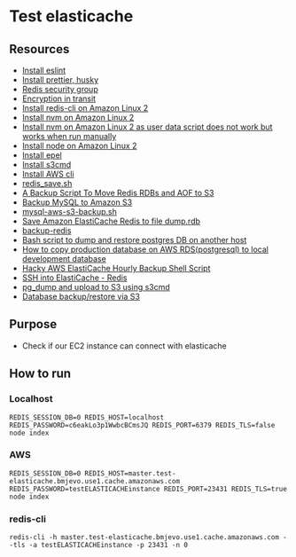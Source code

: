 # Test elasticache

## Resources

- [Install eslint](https://eslint.org/docs/latest/use/getting-started)
- [Install prettier, husky](https://prettier.io/docs/en/install.html)
- [Redis security group](https://stackoverflow.com/questions/56564457/aws-redis-security-group-example)
- [Encryption in transit](https://docs.aws.amazon.com/AmazonElastiCache/latest/red-ug/in-transit-encryption-enable.html)
- [Install redis-cli on Amazon Linux 2](https://docs.aws.amazon.com/AmazonElastiCache/latest/red-ug/GettingStarted.ConnectToCacheNode.html)
- [Install nvm on Amazon Linux 2](https://docs.aws.amazon.com/sdk-for-javascript/v2/developer-guide/setting-up-node-on-ec2-instance.html)
- [Install nvm on Amazon Linux 2 as user data script does not work but works when run manually](https://www.reddit.com/r/aws/comments/14t6j0h/install_nvm_node_on_amz_linux_2_ec2_instance_with/)
- [Install node on Amazon Linux 2](https://techviewleo.com/how-to-install-nodejs-on-amazon-linux/?expand_article=1)
- [Install epel](https://repost.aws/knowledge-center/ec2-enable-epel)
- [Install s3cmd](https://stackoverflow.com/questions/35643286/no-package-s3cmd-available)
- [Install AWS cli](https://docs.aws.amazon.com/cli/latest/userguide/getting-started-install.html)
- [redis_save.sh](https://gist.github.com/ptaoussanis/6250564)
- [A Backup Script To Move Redis RDBs and AOF to S3](https://gist.github.com/alxschwarz/7e9dfc551265448c51d2515df58e0238)
- [Backup MySQL to Amazon S3](https://gist.github.com/oodavid/2206527?permalink_comment_id=3362643)
- [mysql-aws-s3-backup.sh](https://gist.github.com/jessekanner/c60d0444f3c55ba217c9a538be50b178)
- [Save Amazon ElastiCache Redis to file dump.rdb](https://gist.github.com/lmmendes/15c65fb77aec523e836d032b48eee77b)
- [backup-redis](https://gist.github.com/khoa-le/94c5758bf40f8ddc61cbfca90a0fc198)
- [Bash script to dump and restore postgres DB on another host](https://gist.github.com/suhirotaka/c0d76b25450d016ece0ee84d813e5d9e)
- [How to copy production database on AWS RDS(postgresql) to local development database](https://gist.github.com/syafiqfaiz/5273cd41df6f08fdedeb96e12af70e3b)
- [Hacky AWS ElastiCache Hourly Backup Shell Script](https://gist.github.com/luckyjajj/463b98e5ec8127b21c6b)
- [SSH into ElastiCache - Redis](https://gist.github.com/mlsaito/c6ca2827baa2382334d9be4583060b51)
- [pg_dump and upload to S3 using s3cmd](https://gist.github.com/allanlei/1537335)
- [Database backup/restore via S3](https://gadelkareem.com/2019/06/11/database-backup-restore-via-s3/)

## Purpose

- Check if our EC2 instance can connect with elasticache

## How to run

### Localhost

    REDIS_SESSION_DB=0 REDIS_HOST=localhost REDIS_PASSWORD=c6eakLo3p1WwbcBCmsJQ REDIS_PORT=6379 REDIS_TLS=false node index

### AWS

    REDIS_SESSION_DB=0 REDIS_HOST=master.test-elasticache.bmjevo.use1.cache.amazonaws.com REDIS_PASSWORD=testELASTICACHEinstance REDIS_PORT=23431 REDIS_TLS=true node index

### redis-cli

    redis-cli -h master.test-elasticache.bmjevo.use1.cache.amazonaws.com --tls -a testELASTICACHEinstance -p 23431 -n 0
